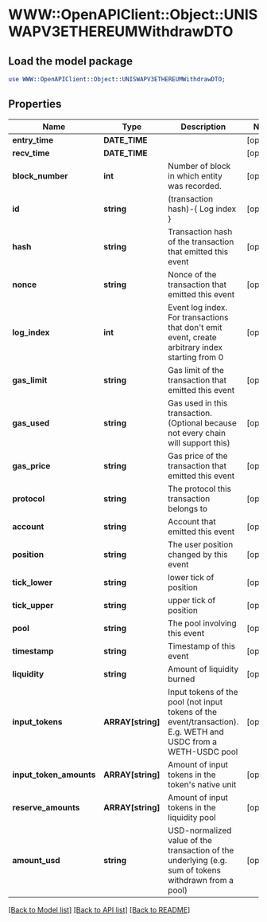 # WWW::OpenAPIClient::Object::UNISWAPV3ETHEREUMWithdrawDTO

## Load the model package
```perl
use WWW::OpenAPIClient::Object::UNISWAPV3ETHEREUMWithdrawDTO;
```

## Properties
Name | Type | Description | Notes
------------ | ------------- | ------------- | -------------
**entry_time** | **DATE_TIME** |  | [optional] 
**recv_time** | **DATE_TIME** |  | [optional] 
**block_number** | **int** | Number of block in which entity was recorded. | [optional] 
**id** | **string** | (transaction hash)-{ Log index } | [optional] 
**hash** | **string** | Transaction hash of the transaction that emitted this event | [optional] 
**nonce** | **string** | Nonce of the transaction that emitted this event | [optional] 
**log_index** | **int** | Event log index. For transactions that don&#39;t emit event, create arbitrary index starting from 0 | [optional] 
**gas_limit** | **string** | Gas limit of the transaction that emitted this event | [optional] 
**gas_used** | **string** | Gas used in this transaction. (Optional because not every chain will support this) | [optional] 
**gas_price** | **string** | Gas price of the transaction that emitted this event | [optional] 
**protocol** | **string** | The protocol this transaction belongs to | [optional] 
**account** | **string** | Account that emitted this event | [optional] 
**position** | **string** | The user position changed by this event | [optional] 
**tick_lower** | **string** | lower tick of position | [optional] 
**tick_upper** | **string** | upper tick of position | [optional] 
**pool** | **string** | The pool involving this event | [optional] 
**timestamp** | **string** | Timestamp of this event | [optional] 
**liquidity** | **string** | Amount of liquidity burned | [optional] 
**input_tokens** | **ARRAY[string]** | Input tokens of the pool (not input tokens of the event/transaction). E.g. WETH and USDC from a WETH-USDC pool | [optional] 
**input_token_amounts** | **ARRAY[string]** | Amount of input tokens in the token&#39;s native unit | [optional] 
**reserve_amounts** | **ARRAY[string]** | Amount of input tokens in the liquidity pool | [optional] 
**amount_usd** | **string** | USD-normalized value of the transaction of the underlying (e.g. sum of tokens withdrawn from a pool) | [optional] 

[[Back to Model list]](../README.md#documentation-for-models) [[Back to API list]](../README.md#documentation-for-api-endpoints) [[Back to README]](../README.md)


